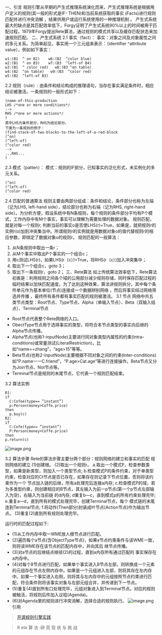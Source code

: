 一、引言
规则引擎从早期的产生式推理系统演化而来，产生式推理系统是根据用户定义的规则(其一般的形式是IF- THEN)和当前系统获取的事实 (Facts)进行规则匹配并进行冲突消解 ，结果供用户或运行系统使用的一种推理机制 。
产生式系统最大的缺点是其匹配效率低下，Forgy证明了产生式系统90%以上的时间被用于匹配过程，1979年Forgy提出Rete算法，通过规则的模式共享以及缓存匹配状态来加速规则匹配。
二、产生式系统
2.1  事实（fact）：
事实：对象之间及对象属性之间的多元关系。为简单起见，事实用一个三元组来表示：（identifier ^attribute value），例如如下事实：
```
w1:(B1  ^ on B2)    w6:(B2  ^color blue)
w2:(B1  ^ on B3)    w7:(B3  ^left-of B4)
w3:(B1  ^ color red)   w8:(B3 ^on table)
w4:(B2  ^on table)   w9:(B3  ^color red)
w5:(B2  ^left-of B3)
```
2.2  规则（rule）:
由条件和结论构成的推理语句，当存在事实满足条件时，相应结论被激活。一条规则的一般形式如下：
```
(name-of-this-production
LHS /*one or more conditions*/
-->
RHS /*one or more actions*/
)
其中LHS为条件部分，RHS为结论部分。
下面为一条规则的例子：
(find-stack-of-two-blocks-to-the-left-of-a-red-block
(^on)
(^left-of)
(^color red)
-->
...RHS...
)
```
2.3  模式（patten）：
模式：规则的IF部分，已知事实的泛化形式，未实例化的多元关系。
```
(^on)
(^left-of)
(^color red)
```
2.4 匹配的普通算法
规则主要由两部分组成：条件和结论，条件部分也称为左端（记为LHS, left-hand side），结论部分也称为右端（记为RHS, right-hand side）。为分析方便，假设系统中有N条规则，每个规则的条件部分平均有P个模式，工作内存中有M个事实，事实可以理解为需要处理的数据对象。
规则匹配，就是对每一个规则r, 判断当前的事实o是否使LHS(r)=True，如果是，就把规则r的实例r(o)加到冲突集当中。所谓规则r的实例就是用数据对象o的值代替规则r的相应参数，即绑定了数据对象o的规则r。
规则匹配的一般算法：
1) 从N条规则中取出一条r；
2) 从M个事实中取出P个事实的一个组合c；
3) 用c测试LHS(r)，如果LHS(r（c）)=True，将RHS(r（c）)加入冲突集中；
4) 取出下一个组合c，goto 3；
5) 取出下一条规则r，goto 2；
三、Rete算法
如上传统算法效率低下，Rete算法初衷是：利用规则之间各个域的公用部分减少规则存储，同时保存匹配过程的临时结果以加快匹配速度。为了达到这种效果，算法讲规则拆分，其中每个条件单元作为基本单位(节点)连接成一个数据辨别网络 ，然后将事实经过网络筛选并传播 ，最终所有条件都有事实匹配的规则被激活。
3.1 节点
网络中共五类节点类型：Root节点、Type节点、Alpha（单输入节点）、Beta（双输入结点）、Terminal节点

- Root节点代表整个Rete网络的入口。
- ObectType节点用于选择事实的类型，将符合本节点类型的事实向后继的Alpha节点传播。
- Alpha节点(也称1-inputNode)主要进行同对象类型内属性的约束(Intra-conditions)或常量测试(LiteralRestriction)，比如“name==zhang”，“age>15”等等。
- Beta节点(也称2-inputNode)主要根据不同对象之间的约束(Inter-conditions)如“P.name一一C.friend”，“P.age>Cat.age”等进行连接操作。Beta节点又分为Join节点、Not节点等。
- Terminal节点是规则的末尾节点，它代表一个规则匹配结束。

3.2 算法实例
```
R1:
if
  C:Cofee(type== ”instant”)
  p:Person(money>Coffe.price) 
then
  p.buy(c)
R2:
if
  C:Cofe(type== ”instant”)
  P:Person(money<Coffe.price) 
then
p.return(c)
```
![image.png](https://cdn.nlark.com/yuque/0/2022/png/8364057/1665396514718-feb5a8e1-3848-47c8-a611-584ee6b808ec.png#averageHue=%23efeeee&clientId=u07536e81-c70b-4&from=paste&height=468&id=u0c99b9d0&originHeight=862&originWidth=1044&originalType=binary&ratio=1&rotation=0&showTitle=false&size=253392&status=done&style=none&taskId=u64286df2-7a3c-45db-babe-585412c4dc1&title=&width=567)

3.2 算法步骤
Rete的算法步骤主要分两个部分：规则网络的建立和事实的匹配
 规则网络的建立
(1)创建根。
(2)取出一个规则r。
a.取出一个模式P，检查参数类型，如果是新类型，则加入一个类型节点;
b.检查模式P的条件约束，对于单类型约束，检查对应的Ct节点是否已存在，如果存在则记录下节点位置，否则将该约束作为一个
节点加入链的后继，所有a处理完后连接a内存;
c.检查模式P的域，若为多类型约束，则创建相应的B节点，其左输入为前一p节点(第一个p节点左部输入为空)，右输入为当前链
的d内存;
d重复b—c，直到模式p的所有约束处理完毕;
e.重复a—d，直到所有的模式处理完毕，创建Terminal节点，每个
模式链的末尾连到Terminal节点;
f.将动作(Then部分)封装成叶节点(Action节点)作为输出节点。
(3)重复(2)直到所有规则处理完毕。

运行时的匹配过程如下:
* (1)从工作内存中取一WME放人根节点进行匹配。
* (2)遍历每个a节点(含ObjectType节点)，如果a节点约束条件与该WME一致，则将该WME存在该节点的匹配内存中，并向其后
继节点传播。
* (3)对a节点的后继结点继续(2)的过程，直到a内存所有通过匹配的
事实保存在a内存中。
* (4)对每个8节点进行匹配，如果单个事实进入B节点左部，则转换成一个元素的元组存在节点左侧内存中。如果是一个元组进入左部，则将其存在左内存中。如果一个事实进入右侧，则将其与左内存中的元组按照节点约束进行匹配，符合条件则将该事实对象与左部元组合并，并传递到下一节点。
* (5)重复(4)直到所有口处理完毕，元组对象进入到Terminal节点。对应的规则被触活，将规则后件加入议程(Agenda)。
* (6)对Agenda里的规则进行冲突消解，选择合适的规则执行。
![image.png](https://cdn.nlark.com/yuque/0/2022/png/8364057/1665386946888-595698a2-f0e0-4d4c-8f3c-c2941db12e74.png#averageHue=%23f3f2f1&clientId=u07536e81-c70b-4&from=paste&height=372&id=u21cdfb79&originHeight=372&originWidth=572&originalType=binary&ratio=1&rotation=0&showTitle=false&size=98434&status=done&style=none&taskId=ube3aad65-2c5e-4406-98be-0269830cca3&title=&width=572)
引用
> [开源规则引擎实践](https://www.yelcat.cc/index.php/archives/1373/)

> R ete 算 法 :研 究 现 状 与 挑 战

